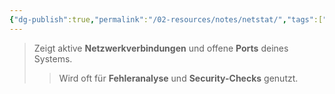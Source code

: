 ```yaml
---
{"dg-publish":true,"permalink":"/02-resources/notes/netstat/","tags":["windows/command"]}
---
```


>Zeigt aktive **Netzwerkverbindungen** und offene **Ports** deines Systems. 
>>Wird oft für **Fehleranalyse** und **Security-Checks** genutzt.